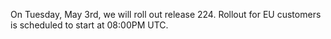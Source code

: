 
On Tuesday, May 3rd, we will roll out release 224. Rollout for EU customers is scheduled to start at 08:00PM UTC.